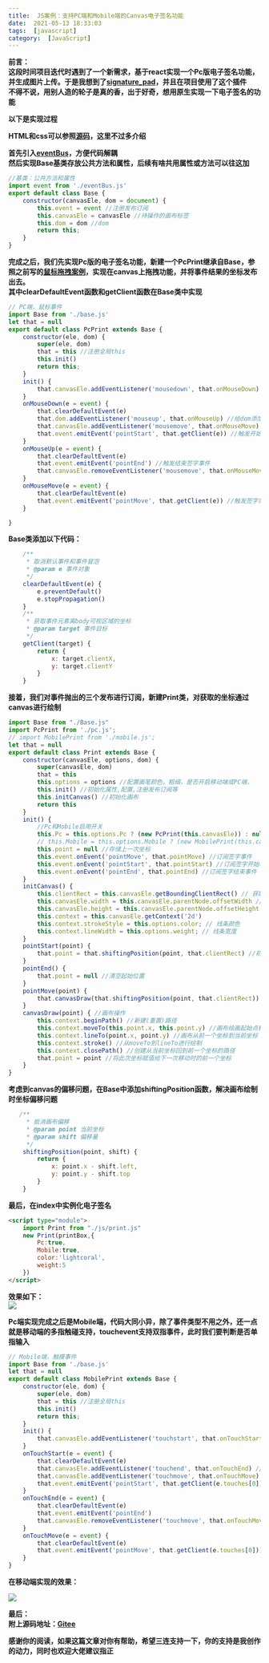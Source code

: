 ```yaml
---
title:  JS案例：支持PC端和Mobile端的Canvas电子签名功能 
date:  2021-05-13 18:33:03 
tags:  [javascript] 
category:  [JavaScript] 
---
```

**前言：  
这段时间项目迭代时遇到了一个新需求，基于react实现一个Pc版电子签名功能，并生成图片上传。于是我想到了[signature\_pad](https://github.com/szimek/signature_pad/)，并且在项目使用了这个插件  
不得不说，用别人造的轮子是真的香，出于好奇，想用原生实现一下电子签名的功能**

**以下是实现过程**

**HTML和css可以参照[源码](https://gitee.com/DieHunter/myCode/tree/master/PrintPen)，这里不过多介绍**

**首先引入[eventBus](https://gitee.com/DieHunter/myCode/blob/master/%E8%A7%82%E5%AF%9F%E8%80%85%E6%A8%A1%E5%BC%8F&%E5%8F%91%E5%B8%83%E8%80%85%E8%AE%A2%E9%98%85%E8%80%85%E6%A8%A1%E5%BC%8F/PubSubPattern/js/eventBus.js)，方便代码解耦  
然后实现Base基类存放公共方法和属性，后续有啥共用属性或方法可以往这加**

```javascript
//基类：公共方法和属性
import event from './eventBus.js'
export default class Base {
    constructor(canvasEle, dom = document) {
        this.event = event //注册发布订阅
        this.canvasEle = canvasEle //待操作的画布标签
        this.dom = dom //dom
        return this;
    }
}
```

**完成之后，我们先实现Pc版的电子签名功能，新建一个PcPrint继承自Base，参照之前写的[鼠标拖拽案例](https://blog.csdn.net/time_____/article/details/104444502)，实现在canvas上拖拽功能，并将事件结果的坐标发布出去。  
其中clearDefaultEvent函数和getClient函数在Base类中实现**

```javascript
// PC端，鼠标事件
import Base from './base.js'
let that = null
export default class PcPrint extends Base {
    constructor(ele, dom) {
        super(ele, dom)
        that = this //注册全局this
        this.init()
        return this;
    }
    init() {
        that.canvasEle.addEventListener('mousedown', that.onMouseDown)
    }
    onMouseDown(e = event) {
        that.clearDefaultEvent(e)
        that.dom.addEventListener('mouseup', that.onMouseUp) //给dom添加mouseup避免产生鼠标点下时，移出画布造成其他的问题
        that.canvasEle.addEventListener('mousemove', that.onMouseMove)
        that.event.emitEvent('pointStart', that.getClient(e)) //触发开始签字事件
    }
    onMouseUp(e = event) {
        that.clearDefaultEvent(e)
        that.event.emitEvent('pointEnd') //触发结束签字事件
        that.canvasEle.removeEventListener('mousemove', that.onMouseMove) //移除移动事件
    }
    onMouseMove(e = event) {
        that.clearDefaultEvent(e)
        that.event.emitEvent('pointMove', that.getClient(e)) //触发签字事件
    }

}
```

**Base类添加以下代码：**

```javascript
    /**
     * 取消默认事件和事件冒泡
     * @param e 事件对象
     */
    clearDefaultEvent(e) {
        e.preventDefault()
        e.stopPropagation()
    }
    /**
     * 获取事件元素离body可视区域的坐标
     * @param target 事件目标
     */
    getClient(target) {
        return {
            x: target.clientX,
            y: target.clientY
        }
    }
```

**接着，我们对事件抛出的三个发布进行订阅，新建Print类，对获取的坐标通过canvas进行绘制**

```javascript
import Base from "./Base.js"
import PcPrint from './pc.js';
// import MobilePrint from './mobile.js';
let that = null
export default class Print extends Base {
    constructor(canvasEle, options, dom) {
        super(canvasEle, dom)
        that = this
        this.options = options //配置画笔颜色，粗细，是否开启移动端或PC端，
        this.init() //初始化属性,配置,注册发布订阅等
        this.initCanvas() //初始化画布
        return this
    }
    init() {
        //Pc和Mobile启用开关
        this.Pc = this.options.Pc ? (new PcPrint(this.canvasEle)) : null
        // this.Mobile = this.options.Mobile ? (new MobilePrint(this.canvasEle)) : null
        this.point = null //存储上一次坐标
        this.event.onEvent('pointMove', that.pointMove) //订阅签字事件
        this.event.onEvent('pointStart', that.pointStart) //订阅签字开始事件
        this.event.onEvent('pointEnd', that.pointEnd) //订阅签字结束事件
    }
    initCanvas() {
        this.clientRect = this.canvasEle.getBoundingClientRect() // 获取标签相对可视区域的偏移量
        this.canvasEle.width = this.canvasEle.parentNode.offsetWidth //设置为父元素的宽
        this.canvasEle.height = this.canvasEle.parentNode.offsetHeight //设置为父元素的高
        this.context = this.canvasEle.getContext('2d')
        this.context.strokeStyle = this.options.color; // 线条颜色
        this.context.lineWidth = this.options.weight; // 线条宽度
    }
    pointStart(point) {
        that.point = that.shiftingPosition(point, that.clientRect) //初始化起始位置
    }
    pointEnd() {
        that.point = null //清空起始位置
    }
    pointMove(point) {
        that.canvasDraw(that.shiftingPosition(point, that.clientRect)) //签字效果
    }
    canvasDraw(point) { //画布操作
        this.context.beginPath() //新建(重置)路径
        this.context.moveTo(this.point.x, this.point.y) //画布绘画起始点移动到前一个坐标
        this.context.lineTo(point.x, point.y) //画布从前一个坐标到当前坐标
        this.context.stroke() //从moveTo到lineTo进行绘制
        this.context.closePath() //创建从当前坐标回到前一个坐标的路径
        that.point = point //将此次坐标赋值给下一次移动时的前一个坐标
    }
}
```

**考虑到canvas的偏移问题，在Base中添加shiftingPosition函数，解决画布绘制时坐标偏移问题**

```javascript
   /**
     * 抵消画布偏移
     * @param point 当前坐标
     * @param shift 偏移量
     */
    shiftingPosition(point, shift) {
        return {
            x: point.x - shift.left,
            y: point.y - shift.top
        }
    }
```

**最后，在index中实例化电子签名**

```html
<script type="module">
    import Print from "./js/print.js"
    new Print(printBox,{
        Pc:true,
        Mobile:true,
        color:'lightcoral',
        weight:5
    })
</script>
```

**效果如下：**  
![](https://img-blog.csdnimg.cn/20210513181545194.gif)

**Pc端实现完成之后是Mobile端，代码大同小异，除了事件类型不用之外，还一点就是移动端的多指触碰支持，touchevent支持双指事件，此时我们要判断是否单指输入**

```javascript
// Mobile端，触摸事件
import Base from './base.js'
let that = null
export default class MobilePrint extends Base {
    constructor(ele, dom) {
        super(ele, dom)
        that = this //注册全局this
        this.init()
        return this;
    }
    init() {
        that.canvasEle.addEventListener('touchstart', that.onTouchStart)
    }
    onTouchStart(e = event) {
        that.clearDefaultEvent(e)
        that.canvasEle.addEventListener('touchend', that.onTouchEnd) //没有像pc一样给dom添加touchend,因为touchmove是基于touchstart和touchend之间触发的，只要touchend触发，touchmove便失效
        that.canvasEle.addEventListener('touchmove', that.onTouchMove)
        that.event.emitEvent('pointStart', that.getClient(e.touches[0])) //这里可以做一个判断e.touches是否只有一个（e.touches表示有几个手指触碰）
    }
    onTouchEnd(e = event) {
        that.clearDefaultEvent(e)
        that.event.emitEvent('pointEnd')
        that.canvasEle.removeEventListener('touchmove', that.onTouchMove)
    }
    onTouchMove(e = event) {
        that.clearDefaultEvent(e)
        that.event.emitEvent('pointMove', that.getClient(e.touches[0]))
    }
}
```

**在移动端实现的效果：**

![](https://img-blog.csdnimg.cn/20210513182906294.gif)

**最后：  
附上源码地址：[Gitee](https://gitee.com/DieHunter/myCode/tree/master/PrintPen)**

**感谢你的阅读，如果这篇文章对你有帮助，希望三连支持一下，你的支持是我创作的动力，同时也欢迎大佬建议指正**